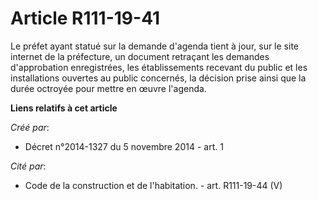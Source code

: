 # Article R111-19-41

Le préfet ayant statué sur la demande d'agenda tient à jour, sur le site internet de la préfecture, un document retraçant les
demandes d'approbation enregistrées, les établissements recevant du public et les installations ouvertes au public concernés,
la décision prise ainsi que la durée octroyée pour mettre en œuvre l'agenda.

**Liens relatifs à cet article**

_Créé par_:

  - Décret n°2014-1327 du 5 novembre 2014 - art. 1

_Cité par_:

  - Code de la construction et de l'habitation. - art. R111-19-44 (V)
